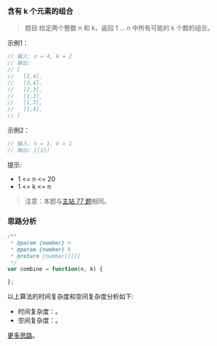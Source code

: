 ###  含有 k 个元素的组合

> 题目:给定两个整数 n 和 k，返回 1 ... n 中所有可能的 k 个数的组合。

示例1：

```js
// 输入: n = 4, k = 2
// 输出:
// [
//   [2,4],
//   [3,4],
//   [2,3],
//   [1,2],
//   [1,3],
//   [1,4],
// ]
```


示例2：

```js
// 输入: n = 1, k = 1
// 输出: [[1]]
```

提示:

* 1 <= n <= 20
* 1 <= k <= n

> 注意：本题与[主站 77 题](https://leetcode-cn.com/problems/combinations/)相同。

### 思路分析


```js
/**
 * @param {number} n
 * @param {number} k
 * @return {number[][]}
 */
var combine = function(n, k) {

};
```

以上算法的时间复杂度和空间复杂度分析如下:

* 时间复杂度：。
* 空间复杂度：。

[更多思路](https://leetcode-cn.com/problems/7WHec2/solution/yi-bu-bu-jiang-kong-jian-fu-za-du-cong-o-oxes/)。
